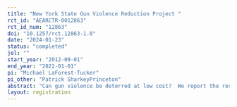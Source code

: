 ```yaml
---
title: "New York State Gun Violence Reduction Project "
rct_id: "AEARCTR-0012863"
rct_id_num: "12863"
doi: "10.1257/rct.12863-1.0"
date: "2024-01-23"
status: "completed"
jel: ""
start_year: "2012-09-01"
end_year: "2022-01-01"
pi: "Michael LaForest-Tucker"
pi_other: "Patrick SharkeyPrinceton"
abstract: "Can gun violence be deterred at low cost?  We report the results of a randomized experiment of a messaging intervention which was designed to reduce gun violence among individuals under parole supervision with a prior violent felony conviction or firearm arrest.  The intervention consisted of a group meeting in which high-risk paroled individuals were notified of the sanction they would face upon reoffending while being offered community resources to support re-integration into the community. The program did not lead to a reduction in gun violence or create community spillover effects but did reduce parole violations by 15%.  "
layout: registration
---
```


